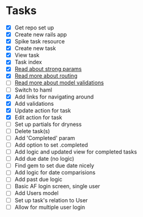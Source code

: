 # Tasks

- [x] Get repo set up
- [x] Create new rails app
- [x] Spike task resource
- [x] Create new task
- [x] View task
- [x] Task index
- [x] [Read about strong params](http://edgeguides.rubyonrails.org/action_controller_overview.html#strong-parameters)
- [x] [Read more about routing](http://guides.rubyonrails.org/v4.2/routing.html)
- [ ] [Read more about model validations](http://guides.rubyonrails.org/v4.2/active_record_validations.html)
- [ ] Switch to haml
- [x] Add links for navigating around
- [x] Add validations
- [x] Update action for task
- [x] Edit action for task
- [ ] Set up partials for dryness
- [ ] Delete task(s)
- [ ] Add 'Completed' param
- [ ] Add option to set .completed
- [ ] Add logic and updated view for completed tasks
- [ ] Add due date (no logic)
- [ ] Find gem to set due date nicely
- [ ] Add logic for date comparisions
- [ ] Add past due logic
- [ ] Basic AF login screen, single user
- [ ] Add Users model
- [ ] Set up task's relation to User
- [ ] Allow for multiple user login
